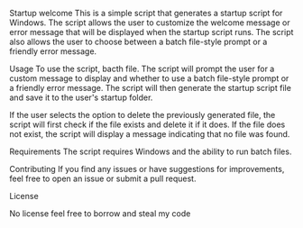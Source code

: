 Startup welcome
This is a simple script that generates a startup script for Windows. The script allows the user to customize the welcome message or error message that will be displayed when the startup script runs. The script also allows the user to choose between a batch file-style prompt or a friendly error message.

Usage
To use the script, bacth file. The script will prompt the user for a custom message to display and whether to use a batch file-style prompt or a friendly error message. The script will then generate the startup script file and save it to the user's startup folder.

If the user selects the option to delete the previously generated file, the script will first check if the file exists and delete it if it does. If the file does not exist, the script will display a message indicating that no file was found.

Requirements
The script requires Windows and the ability to run batch files.

Contributing
If you find any issues or have suggestions for improvements, feel free to open an issue or submit a pull request.

License

No license feel free to borrow and steal my code
